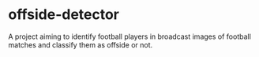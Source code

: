 # offside-detector
A project aiming to identify football players in broadcast images of football matches and classify them as offside or not.
